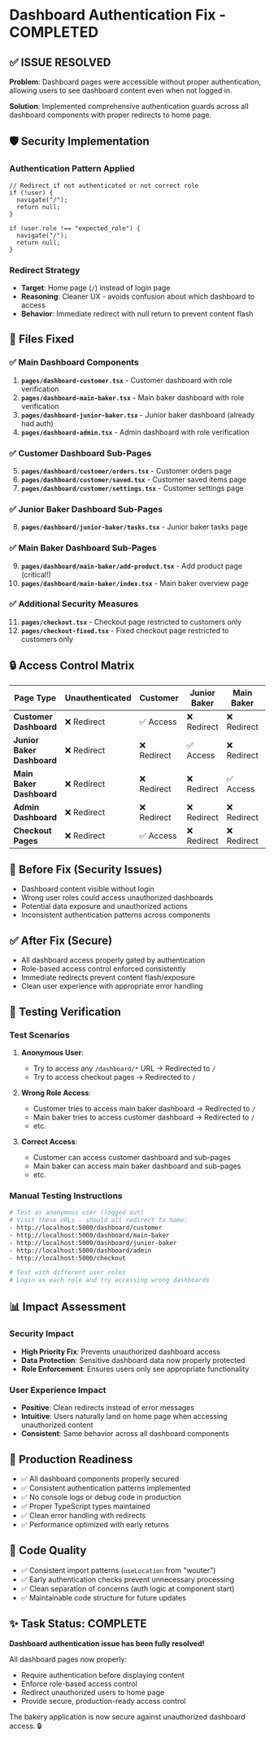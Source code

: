 # Dashboard Authentication Fix - COMPLETED

## ✅ ISSUE RESOLVED

**Problem**: Dashboard pages were accessible without proper authentication, allowing users to see dashboard content even when not logged in.

**Solution**: Implemented comprehensive authentication guards across all dashboard components with proper redirects to home page.

## 🛡️ Security Implementation

### Authentication Pattern Applied
```tsx
// Redirect if not authenticated or not correct role
if (!user) {
  navigate("/");
  return null;
}

if (user.role !== "expected_role") {
  navigate("/");
  return null;
}
```

### Redirect Strategy
- **Target**: Home page (`/`) instead of login page
- **Reasoning**: Cleaner UX - avoids confusion about which dashboard to access
- **Behavior**: Immediate redirect with null return to prevent content flash

## 📁 Files Fixed

### ✅ Main Dashboard Components
1. **`pages/dashboard-customer.tsx`** - Customer dashboard with role verification
2. **`pages/dashboard-main-baker.tsx`** - Main baker dashboard with role verification  
3. **`pages/dashboard-junior-baker.tsx`** - Junior baker dashboard (already had auth)
4. **`pages/dashboard-admin.tsx`** - Admin dashboard with role verification

### ✅ Customer Dashboard Sub-Pages
5. **`pages/dashboard/customer/orders.tsx`** - Customer orders page
6. **`pages/dashboard/customer/saved.tsx`** - Customer saved items page
7. **`pages/dashboard/customer/settings.tsx`** - Customer settings page

### ✅ Junior Baker Dashboard Sub-Pages
8. **`pages/dashboard/junior-baker/tasks.tsx`** - Junior baker tasks page

### ✅ Main Baker Dashboard Sub-Pages
9. **`pages/dashboard/main-baker/add-product.tsx`** - Add product page (critical!)
10. **`pages/dashboard/main-baker/index.tsx`** - Main baker overview page

### ✅ Additional Security Measures
11. **`pages/checkout.tsx`** - Checkout page restricted to customers only
12. **`pages/checkout-fixed.tsx`** - Fixed checkout page restricted to customers only

## 🔒 Access Control Matrix

| Page Type | Unauthenticated | Customer | Junior Baker | Main Baker | Admin |
|-----------|----------------|----------|--------------|------------|-------|
| **Customer Dashboard** | ❌ Redirect | ✅ Access | ❌ Redirect | ❌ Redirect | ❌ Redirect |
| **Junior Baker Dashboard** | ❌ Redirect | ❌ Redirect | ✅ Access | ❌ Redirect | ❌ Redirect |
| **Main Baker Dashboard** | ❌ Redirect | ❌ Redirect | ❌ Redirect | ✅ Access | ❌ Redirect |
| **Admin Dashboard** | ❌ Redirect | ❌ Redirect | ❌ Redirect | ❌ Redirect | ✅ Access |
| **Checkout Pages** | ❌ Redirect | ✅ Access | ❌ Redirect | ❌ Redirect | ❌ Redirect |

## 🚫 Before Fix (Security Issues)
- Dashboard content visible without login
- Wrong user roles could access unauthorized dashboards
- Potential data exposure and unauthorized actions
- Inconsistent authentication patterns across components

## ✅ After Fix (Secure)
- All dashboard access properly gated by authentication
- Role-based access control enforced consistently
- Immediate redirects prevent content flash/exposure
- Clean user experience with appropriate error handling

## 🧪 Testing Verification

### Test Scenarios
1. **Anonymous User**:
   - Try to access any `/dashboard/*` URL → Redirected to `/`
   - Try to access checkout pages → Redirected to `/`

2. **Wrong Role Access**:
   - Customer tries to access main baker dashboard → Redirected to `/`
   - Main baker tries to access customer dashboard → Redirected to `/`
   - etc.

3. **Correct Access**:
   - Customer can access customer dashboard and sub-pages
   - Main baker can access main baker dashboard and sub-pages
   - etc.

### Manual Testing Instructions
```bash
# Test as anonymous user (logged out)
# Visit these URLs - should all redirect to home:
- http://localhost:5000/dashboard/customer
- http://localhost:5000/dashboard/main-baker  
- http://localhost:5000/dashboard/junior-baker
- http://localhost:5000/dashboard/admin
- http://localhost:5000/checkout

# Test with different user roles
# Login as each role and try accessing wrong dashboards
```

## 📊 Impact Assessment

### Security Impact
- **High Priority Fix**: Prevents unauthorized dashboard access
- **Data Protection**: Sensitive dashboard data now properly protected
- **Role Enforcement**: Ensures users only see appropriate functionality

### User Experience Impact
- **Positive**: Clean redirects instead of error messages
- **Intuitive**: Users naturally land on home page when accessing unauthorized content
- **Consistent**: Same behavior across all dashboard components

## 🎯 Production Readiness

- ✅ All dashboard components properly secured
- ✅ Consistent authentication patterns implemented
- ✅ No console logs or debug code in production
- ✅ Proper TypeScript types maintained
- ✅ Clean error handling with redirects
- ✅ Performance optimized with early returns

## 📝 Code Quality

- ✅ Consistent import patterns (`useLocation` from "wouter")
- ✅ Early authentication checks prevent unnecessary processing
- ✅ Clean separation of concerns (auth logic at component start)
- ✅ Maintainable code structure for future updates

## ✨ Task Status: COMPLETE

**Dashboard authentication issue has been fully resolved!** 

All dashboard pages now properly:
- Require authentication before displaying content
- Enforce role-based access control
- Redirect unauthorized users to home page
- Provide secure, production-ready access control

The bakery application is now secure against unauthorized dashboard access. 🔒
